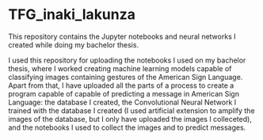 # TFG_inaki_lakunza
This repository contains the Jupyter notebooks and neural networks I created while doing my bachelor thesis.

I used this repository for uploading the notebooks I used on my bachelor thesis, where I worked creating machine learning models capable of classifying images containing gestures of the American Sign Language. Apart from that, I have uploaded all the parts of a process to create a program capable of capable of predicting a message in American Sign Language: the database I created, the Convolutional Neural Network I trained with the database I created (I used artificial extension to amplify the images of the database, but I only have uploaded the images I colleceted), and the notebooks I used to collect the images and to predict messages.
